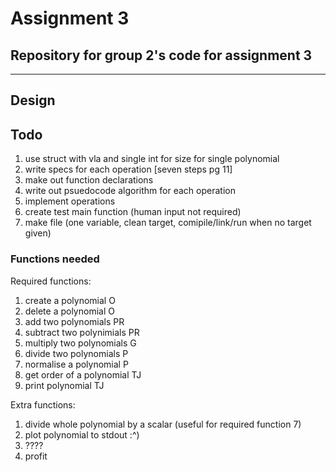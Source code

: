 # Assignment 3

## Repository for group 2's code for assignment 3
---
## Design

## Todo

 1. use struct with vla and single int for size for single polynomial
 2. write specs for each operation [seven steps pg 11]
 3. make out function declarations
 4. write out psuedocode algorithm for each operation
 5. implement operations
 6. create test main function (human input not required)
 7. make file (one variable, clean target, comipile/link/run when no target given)


### Functions needed

 Required functions:

 1. create a polynomial O
 2. delete a polynomial O
 3. add two polynomials PR
 4. subtract two polynimials PR
 5. multiply two polynomials G
 6. divide two polynomials P
 7. normalise a polynomial P
 8. get order of a polynomial TJ
 9. print polynomial TJ

 Extra functions:

 1. divide whole polynomial by a scalar (useful for required function 7)
 2. plot polynomial to stdout :^)
 3. ????
 4. profit 
